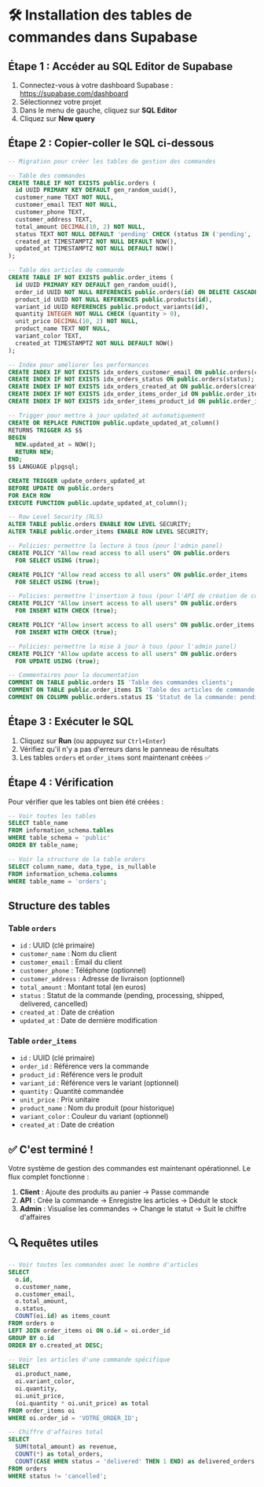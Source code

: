 # 🛠️ Installation des tables de commandes dans Supabase

## Étape 1 : Accéder au SQL Editor de Supabase

1. Connectez-vous à votre dashboard Supabase : https://supabase.com/dashboard
2. Sélectionnez votre projet
3. Dans le menu de gauche, cliquez sur **SQL Editor**
4. Cliquez sur **New query**

## Étape 2 : Copier-coller le SQL ci-dessous

```sql
-- Migration pour créer les tables de gestion des commandes

-- Table des commandes
CREATE TABLE IF NOT EXISTS public.orders (
  id UUID PRIMARY KEY DEFAULT gen_random_uuid(),
  customer_name TEXT NOT NULL,
  customer_email TEXT NOT NULL,
  customer_phone TEXT,
  customer_address TEXT,
  total_amount DECIMAL(10, 2) NOT NULL,
  status TEXT NOT NULL DEFAULT 'pending' CHECK (status IN ('pending', 'processing', 'shipped', 'delivered', 'cancelled')),
  created_at TIMESTAMPTZ NOT NULL DEFAULT NOW(),
  updated_at TIMESTAMPTZ NOT NULL DEFAULT NOW()
);

-- Table des articles de commande
CREATE TABLE IF NOT EXISTS public.order_items (
  id UUID PRIMARY KEY DEFAULT gen_random_uuid(),
  order_id UUID NOT NULL REFERENCES public.orders(id) ON DELETE CASCADE,
  product_id UUID NOT NULL REFERENCES public.products(id),
  variant_id UUID REFERENCES public.product_variants(id),
  quantity INTEGER NOT NULL CHECK (quantity > 0),
  unit_price DECIMAL(10, 2) NOT NULL,
  product_name TEXT NOT NULL,
  variant_color TEXT,
  created_at TIMESTAMPTZ NOT NULL DEFAULT NOW()
);

-- Index pour améliorer les performances
CREATE INDEX IF NOT EXISTS idx_orders_customer_email ON public.orders(customer_email);
CREATE INDEX IF NOT EXISTS idx_orders_status ON public.orders(status);
CREATE INDEX IF NOT EXISTS idx_orders_created_at ON public.orders(created_at DESC);
CREATE INDEX IF NOT EXISTS idx_order_items_order_id ON public.order_items(order_id);
CREATE INDEX IF NOT EXISTS idx_order_items_product_id ON public.order_items(product_id);

-- Trigger pour mettre à jour updated_at automatiquement
CREATE OR REPLACE FUNCTION public.update_updated_at_column()
RETURNS TRIGGER AS $$
BEGIN
  NEW.updated_at = NOW();
  RETURN NEW;
END;
$$ LANGUAGE plpgsql;

CREATE TRIGGER update_orders_updated_at
BEFORE UPDATE ON public.orders
FOR EACH ROW
EXECUTE FUNCTION public.update_updated_at_column();

-- Row Level Security (RLS)
ALTER TABLE public.orders ENABLE ROW LEVEL SECURITY;
ALTER TABLE public.order_items ENABLE ROW LEVEL SECURITY;

-- Policies: permettre la lecture à tous (pour l'admin panel)
CREATE POLICY "Allow read access to all users" ON public.orders
  FOR SELECT USING (true);

CREATE POLICY "Allow read access to all users" ON public.order_items
  FOR SELECT USING (true);

-- Policies: permettre l'insertion à tous (pour l'API de création de commande)
CREATE POLICY "Allow insert access to all users" ON public.orders
  FOR INSERT WITH CHECK (true);

CREATE POLICY "Allow insert access to all users" ON public.order_items
  FOR INSERT WITH CHECK (true);

-- Policies: permettre la mise à jour à tous (pour l'admin panel)
CREATE POLICY "Allow update access to all users" ON public.orders
  FOR UPDATE USING (true);

-- Commentaires pour la documentation
COMMENT ON TABLE public.orders IS 'Table des commandes clients';
COMMENT ON TABLE public.order_items IS 'Table des articles de commande';
COMMENT ON COLUMN public.orders.status IS 'Statut de la commande: pending, processing, shipped, delivered, cancelled';
```

## Étape 3 : Exécuter le SQL

1. Cliquez sur **Run** (ou appuyez sur `Ctrl+Enter`)
2. Vérifiez qu'il n'y a pas d'erreurs dans le panneau de résultats
3. Les tables `orders` et `order_items` sont maintenant créées ✅

## Étape 4 : Vérification

Pour vérifier que les tables ont bien été créées :

```sql
-- Voir toutes les tables
SELECT table_name
FROM information_schema.tables
WHERE table_schema = 'public'
ORDER BY table_name;

-- Voir la structure de la table orders
SELECT column_name, data_type, is_nullable
FROM information_schema.columns
WHERE table_name = 'orders';
```

## Structure des tables

### Table `orders`
- `id` : UUID (clé primaire)
- `customer_name` : Nom du client
- `customer_email` : Email du client
- `customer_phone` : Téléphone (optionnel)
- `customer_address` : Adresse de livraison (optionnel)
- `total_amount` : Montant total (en euros)
- `status` : Statut de la commande (pending, processing, shipped, delivered, cancelled)
- `created_at` : Date de création
- `updated_at` : Date de dernière modification

### Table `order_items`
- `id` : UUID (clé primaire)
- `order_id` : Référence vers la commande
- `product_id` : Référence vers le produit
- `variant_id` : Référence vers le variant (optionnel)
- `quantity` : Quantité commandée
- `unit_price` : Prix unitaire
- `product_name` : Nom du produit (pour historique)
- `variant_color` : Couleur du variant (optionnel)
- `created_at` : Date de création

## ✅ C'est terminé !

Votre système de gestion des commandes est maintenant opérationnel. Le flux complet fonctionne :

1. **Client** : Ajoute des produits au panier → Passe commande
2. **API** : Crée la commande → Enregistre les articles → Déduit le stock
3. **Admin** : Visualise les commandes → Change le statut → Suit le chiffre d'affaires

## 🔍 Requêtes utiles

```sql
-- Voir toutes les commandes avec le nombre d'articles
SELECT
  o.id,
  o.customer_name,
  o.customer_email,
  o.total_amount,
  o.status,
  COUNT(oi.id) as items_count
FROM orders o
LEFT JOIN order_items oi ON o.id = oi.order_id
GROUP BY o.id
ORDER BY o.created_at DESC;

-- Voir les articles d'une commande spécifique
SELECT
  oi.product_name,
  oi.variant_color,
  oi.quantity,
  oi.unit_price,
  (oi.quantity * oi.unit_price) as total
FROM order_items oi
WHERE oi.order_id = 'VOTRE_ORDER_ID';

-- Chiffre d'affaires total
SELECT
  SUM(total_amount) as revenue,
  COUNT(*) as total_orders,
  COUNT(CASE WHEN status = 'delivered' THEN 1 END) as delivered_orders
FROM orders
WHERE status != 'cancelled';
```

